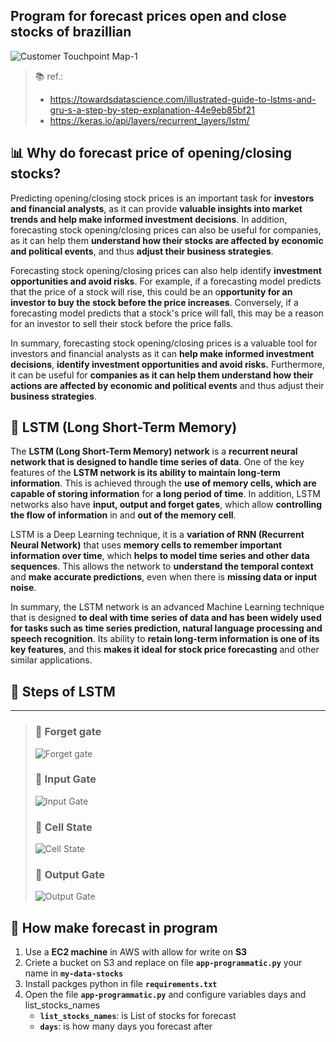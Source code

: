 ## **Program for forecast prices open and close stocks of brazillian**

![Customer Touchpoint Map-1](https://user-images.githubusercontent.com/49824600/217238593-6fd89c1b-ca37-46d5-ac1a-5fe9a218b822.jpg)

>📚 ref.:<br>
>* https://towardsdatascience.com/illustrated-guide-to-lstms-and-gru-s-a-step-by-step-explanation-44e9eb85bf21<br>
>* https://keras.io/api/layers/recurrent_layers/lstm/<br>

## 📊 **Why do forecast price of opening/closing stocks?**


Predicting opening/closing stock prices is an important task for **investors and financial analysts**, as it can provide **valuable insights into market trends and help make informed investment decisions**. In addition, forecasting stock opening/closing prices can also be useful for companies, as it can help them **understand how their stocks are affected by economic and political events**, and thus **adjust their business strategies**.

Forecasting stock opening/closing prices can also help identify **investment opportunities and avoid risks**. For example, if a forecasting model predicts that the price of a stock will rise, this could be an o**pportunity for an investor to buy the stock before the price increases**. Conversely, if a forecasting model predicts that a stock's price will fall, this may be a reason for an investor to sell their stock before the price falls.

In summary, forecasting stock opening/closing prices is a valuable tool for investors and financial analysts as it can **help make informed investment decisions**, **identify investment opportunities and avoid risks.** Furthermore, it can be useful for **companies as it can help them understand how their actions are affected by economic and political events** and thus adjust their **business strategies**.

## 🗿 **LSTM (Long Short-Term Memory)**


The **LSTM (Long Short-Term Memory) network** is a **recurrent neural network that is designed to handle time series of data**. One of the key features of the **LSTM network is its ability to maintain long-term information**. This is achieved through the **use of memory cells, which are capable of storing information** for **a long period of time**. In addition, LSTM networks also have **input, output and forget gates**, which allow **controlling the flow of information** in and **out of the memory cell**.

LSTM is a Deep Learning technique, it is a **variation of RNN (Recurrent Neural Network)** that uses **memory cells to remember important information over time**, which **helps to model time series and other data sequences**. This allows the network to **understand the temporal context** and **make accurate predictions**, even when there is **missing data or input noise**.

In summary, the LSTM network is an advanced Machine Learning technique that is designed **to deal with time series of data and has been widely used for tasks such as time series prediction, natural language processing and speech recognition**. Its ability to **retain long-term information is one of its key features**, and this **makes it ideal for stock price forecasting** and other similar applications.


## 🔰 **Steps of LSTM**
---
>  ### 📌 **Forget gate**
>![Forget gate](https://miro.medium.com/max/828/1*GjehOa513_BgpDDP6Vkw2Q.gif)
>  ### 📌 **Input Gate**
>![Input Gate](https://miro.medium.com/max/828/1*TTmYy7Sy8uUXxUXfzmoKbA.gif)
>  ### 📌 **Cell State**
>![Cell State](https://miro.medium.com/max/828/1*S0rXIeO_VoUVOyrYHckUWg.gif)
>  ### 📌 **Output Gate**
>![Output Gate](https://miro.medium.com/max/828/1*VOXRGhOShoWWks6ouoDN3Q.gif)

## 🥳 **How make forecast in program**

1. Use a **EC2 machine** in AWS with allow for write on **S3**
2. Criete a bucket on S3 and replace on file **```app-programmatic.py```** your name in **```my-data-stocks```**
3. Install packges python in file **```requirements.txt```**
4. Open the file **```app-programmatic.py```** and configure variables days and list_stocks_names
    - **```list_stocks_names```**: is List of stocks for forecast
     - **```days```**: is how many days you forecast after
